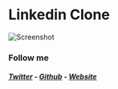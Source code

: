 # Linkedin Clone

![Screenshot](linkedinClone.gif)

### Follow me

##### **[Twitter](https://twitter.com/myuceturkk)** - **[Github](https://github.com/myuceturk)** - **[Website](https://www.myuceturk.net/)**